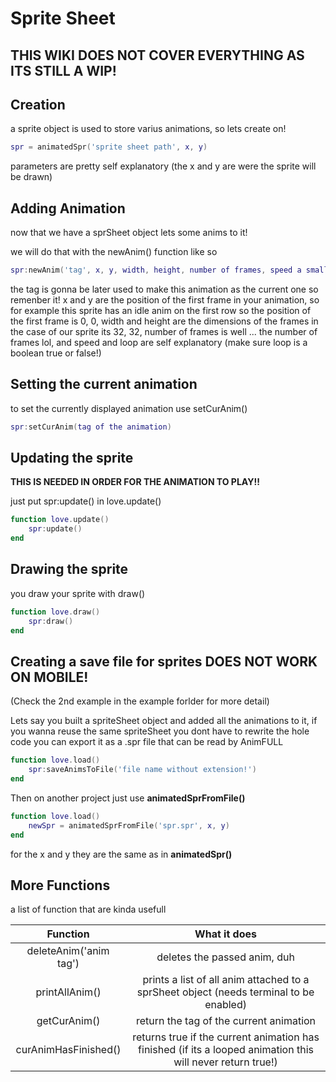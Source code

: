 # Sprite Sheet

## THIS WIKI DOES NOT COVER EVERYTHING AS ITS STILL A WIP!

## Creation

a sprite object is used to store varius animations, so lets create on!

```lua
spr = animatedSpr('sprite sheet path', x, y)
```

parameters are pretty self explanatory (the x and y are were the sprite will be drawn)

## Adding Animation

now that we have a sprSheet object lets some anims to it!

we will do that with the newAnim() function like so 

```lua
spr:newAnim('tag', x, y, width, height, number of frames, speed a small number like 0.1, should it loop)
```

the tag is gonna be later used to make this animation as the current one so remenber it! x and y are the position of the first frame in your animation, so for example this sprite has an idle anim on the first row so the position of the first frame is 0, 0, width and height are the dimensions of the frames in the case of our sprite its 32, 32, number of frames is well ... the number of frames lol, and speed and loop are self explanatory (make sure loop is a boolean true or false!)

## Setting the current animation

to set the currently displayed animation use setCurAnim()

```lua
spr:setCurAnim(tag of the animation)
```

## Updating the sprite

__THIS IS NEEDED IN ORDER FOR THE ANIMATION TO PLAY!!__

just put spr:update() in love.update()

```lua
function love.update()
    spr:update()
end
```

## Drawing the sprite

you draw your sprite with draw()

```lua
function love.draw()
    spr:draw()
end
```

## Creating a save file for sprites DOES NOT WORK ON MOBILE!

(Check the 2nd example in the example forlder for more detail)

Lets say you built a spriteSheet object and added all the animations to it, if you wanna reuse the same spriteSheet you dont have to rewrite the hole code you can export it as a .spr file that can be read by AnimFULL

```lua
function love.load()
    spr:saveAnimsToFile('file name without extension!')
end
```

Then on another project just use __animatedSprFromFile()__

```lua
function love.load()
    newSpr = animatedSprFromFile('spr.spr', x, y)
end
```

for the x and y they are the same as in __animatedSpr()__

## More Functions

a list of function that are kinda usefull

| Function               | What it does                                                                                                |
|:----------------------:|:-----------------------------------------------------------------------------------------------------------:|
| deleteAnim('anim tag') | deletes the passed anim, duh                                                                                |
| printAllAnim()         | prints a list of all anim attached to a sprSheet object (needs terminal to be enabled)                      |
| getCurAnim()           | return the tag of the current animation                                                                     |
| curAnimHasFinished()   | returns true if the current animation has finished (if its a looped animation this will never return true!) |
